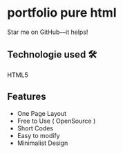 # portfolio pure html
Star me on GitHub—it helps!
## Technologie used 🛠️
HTML5
## Features
<ul>
 <li>One Page Layout</li>
 <li>Free to Use ( OpenSource )</li>
  <li>Short Codes</li>
  <li>Easy to modify</li>
   <li>Minimalist Design</li>
</ul>
